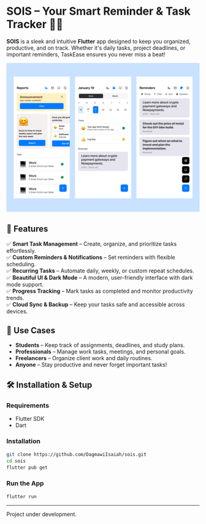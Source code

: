# **SOIS – Your Smart Reminder & Task Tracker** 📅✅  

**SOIS** is a sleek and intuitive **Flutter** app designed to keep you organized, productive, and on track. Whether it's daily tasks, project deadlines, or important reminders, TaskEase ensures you never miss a beat!  

![TaskEase Screenshot](sois.png)

## 🚀 **Features**  

✅ **Smart Task Management** – Create, organize, and prioritize tasks effortlessly.  
✅ **Custom Reminders & Notifications** – Set reminders with flexible scheduling.  
✅ **Recurring Tasks** – Automate daily, weekly, or custom repeat schedules.  
✅ **Beautiful UI & Dark Mode** – A modern, user-friendly interface with dark mode support.  
✅ **Progress Tracking** – Mark tasks as completed and monitor productivity trends.  
✅ **Cloud Sync & Backup** – Keep your tasks safe and accessible across devices.  

## 🎯 **Use Cases**  

- **Students** – Keep track of assignments, deadlines, and study plans.  
- **Professionals** – Manage work tasks, meetings, and personal goals.  
- **Freelancers** – Organize client work and daily routines.  
- **Anyone** – Stay productive and never forget important tasks!  

## 🛠 **Installation & Setup**  

### **Requirements**  
- Flutter SDK  
- Dart  

### **Installation**  

```bash
git clone https://github.com/DagmawiIsaiah/sois.git
cd sois
flutter pub get
```

### **Run the App**  

```bash
flutter run
```

---

Project under development.